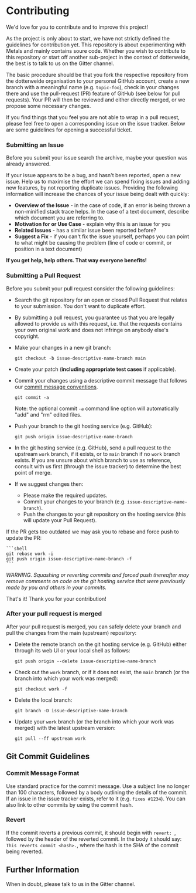 # Contributing

We'd love for you to contribute and to improve this project!

As the project is only about to start, we have not strictly defined the guidelines for contribution yet.
This repository is about experimenting with Metals and mainly contains soure code. Whether you wish to
contribute to this repository or start off another sub-project in the context of dotterweide, the best
is to talk to us on the Gitter channel.

The basic procedure should be that you fork the respective repository from the dotterweide organisation
to your personal GitHub account, create a new branch with a meaningful name (e.g. `topic-foo`), check in
your changes there and use the pull-request (PR) feature of GitHub (see below for pull requests).
Your PR will then be reviewed and either directly merged, or we propose some necessary changes.

If you find things that you feel you are not able to wrap in a pull request, please feel free to open
a corresponding issue on the issue tracker. Below are some guidelines for opening a successful ticket.

### Submitting an Issue

Before you submit your issue search the archive, maybe your question was already answered.

If your issue appears to be a bug, and hasn't been reported, open a new issue.
Help us to maximise the effort we can spend fixing issues and adding new
features, by not reporting duplicate issues. Providing the following information will increase the
chances of your issue being dealt with quickly:

- __Overview of the Issue__ - in the case of code, if an error is being thrown a non-minified stack trace helps.
  In the case of a text document, describe which document you are referring to.
- __Motivation for or Use Case__ - explain why this is an issue for you
- __Related Issues__ - has a similar issue been reported before?
- __Suggest a Fix__ - if you can't fix the issue yourself, perhaps you can point to what might be
  causing the problem (line of code or commit, or position in a text document)

__If you get help, help others. That way everyone benefits!__

### Submitting a Pull Request

Before you submit your pull request consider the following guidelines:

- Search the git repository for an open or closed Pull Request
  that relates to your submission. You don't want to duplicate effort.
- By submitting a pull request, you guarantee us that you are legally allowed
  to provide us with this request, i.e. that the requests contains your own
  original work and does not infringe on anybody else's copyright.
- Make your changes in a new git branch:

     ```shell
     git checkout -b issue-descriptive-name-branch main
     ```

- Create your patch (__including appropriate test cases__ if applicable).
- Commit your changes using a descriptive commit message that follows our
  [commit message conventions](#commit-message-format).

     ```shell
     git commit -a
     ```
  Note: the optional commit `-a` command line option will automatically "add" and "rm" edited files.

- Push your branch to the git hosting service (e.g. GitHub):

    ```shell
    git push origin issue-descriptive-name-branch
    ```

- In the git hosting service (e.g. GitHub), send a pull request to the upstream `work` branch, 
  if it exists, or to `main` branch if no `work` branch exists.
  If you are unsure about which branch to use as reference,
  consult with us first (through the issue tracker) to determine the best point of merge.
- If we suggest changes then:
    - Please make the required updates.
    - Commit your changes to your branch (e.g. `issue-descriptive-name-branch`).
    - Push the changes to your git repository on the hosting service (this will update your Pull Request).

If the PR gets too outdated we may ask you to rebase and force push to update the PR:

    ```shell
    git rebase work -i
    git push origin issue-descriptive-name-branch -f
    ```

_WARNING. Squashing or reverting commits and forced push thereafter may remove comments
on code on the git hosting service that were previously made by you and others in your commits._

That's it! Thank you for your contribution!

### After your pull request is merged

After your pull request is merged, you can safely delete your branch and pull the changes
from the main (upstream) repository:

- Delete the remote branch on the git hosting service (e.g. GitHub) either through its web UI or your local shell as follows:

    ```shell
    git push origin --delete issue-descriptive-name-branch
    ```

- Check out the `work` branch, or if it does not exist, the `main` branch (or the branch into which your work was merged):

    ```shell
    git checkout work -f
    ```

- Delete the local branch:

    ```shell
    git branch -D issue-descriptive-name-branch
    ```

- Update your `work` branch (or the branch into which your work was merged) with the latest upstream version:

    ```shell
    git pull --ff upstream work
    ```

## <a name="commit"></a> Git Commit Guidelines

### Commit Message Format

Use standard practice for the commit message. Use a subject
line no longer than 100 characters, followed by a body
outlining the details of the commit. If an issue in the issue
tracker exists, refer to it (e.g. `fixes #1234`). You can
also link to other commits by using the commit hash.

### Revert

If the commit reverts a previous commit, it should begin with `revert: `, followed by the header of the 
reverted commit. In the body it should say: `This reverts commit <hash>.`, where the hash is the SHA of the 
commit being reverted.

## <a name="info"></a> Further Information

When in doubt, please talk to us in the Gitter channel.
